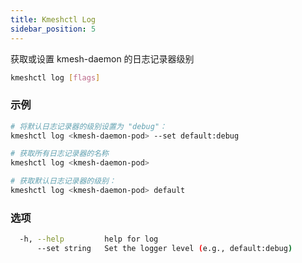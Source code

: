 ```yaml
---
title: Kmeshctl Log
sidebar_position: 5
---
```


获取或设置 kmesh-daemon 的日志记录器级别

```bash
kmeshctl log [flags]
```

### 示例

```bash
# 将默认日志记录器的级别设置为 "debug"：
kmeshctl log <kmesh-daemon-pod> --set default:debug

# 获取所有日志记录器的名称
kmeshctl log <kmesh-daemon-pod>

# 获取默认日志记录器的级别：
kmeshctl log <kmesh-daemon-pod> default
```

### 选项

```bash
  -h, --help         help for log
      --set string   Set the logger level (e.g., default:debug)
```
